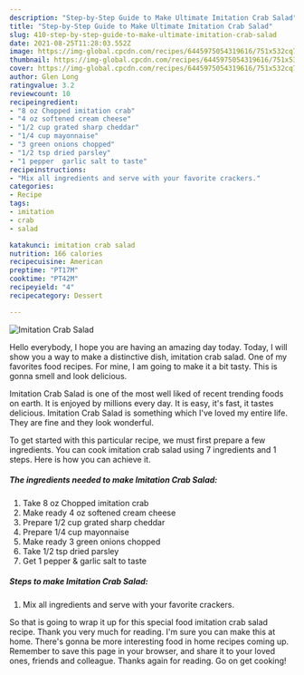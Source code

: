 ```yaml
---
description: "Step-by-Step Guide to Make Ultimate Imitation Crab Salad"
title: "Step-by-Step Guide to Make Ultimate Imitation Crab Salad"
slug: 410-step-by-step-guide-to-make-ultimate-imitation-crab-salad
date: 2021-08-25T11:28:03.552Z
image: https://img-global.cpcdn.com/recipes/6445975054319616/751x532cq70/imitation-crab-salad-recipe-main-photo.jpg
thumbnail: https://img-global.cpcdn.com/recipes/6445975054319616/751x532cq70/imitation-crab-salad-recipe-main-photo.jpg
cover: https://img-global.cpcdn.com/recipes/6445975054319616/751x532cq70/imitation-crab-salad-recipe-main-photo.jpg
author: Glen Long
ratingvalue: 3.2
reviewcount: 10
recipeingredient:
- "8 oz Chopped imitation crab"
- "4 oz softened cream cheese"
- "1/2 cup grated sharp cheddar"
- "1/4 cup mayonnaise"
- "3 green onions chopped"
- "1/2 tsp dried parsley"
- "1 pepper  garlic salt to taste"
recipeinstructions:
- "Mix all ingredients and serve with your favorite crackers."
categories:
- Recipe
tags:
- imitation
- crab
- salad

katakunci: imitation crab salad 
nutrition: 166 calories
recipecuisine: American
preptime: "PT17M"
cooktime: "PT42M"
recipeyield: "4"
recipecategory: Dessert

---
```



![Imitation Crab Salad](https://img-global.cpcdn.com/recipes/6445975054319616/751x532cq70/imitation-crab-salad-recipe-main-photo.jpg)

Hello everybody, I hope you are having an amazing day today. Today, I will show you a way to make a distinctive dish, imitation crab salad. One of my favorites food recipes. For mine, I am going to make it a bit tasty. This is gonna smell and look delicious.

Imitation Crab Salad is one of the most well liked of recent trending foods on earth. It is enjoyed by millions every day. It is easy, it's fast, it tastes delicious. Imitation Crab Salad is something which I've loved my entire life. They are fine and they look wonderful.




To get started with this particular recipe, we must first prepare a few ingredients. You can cook imitation crab salad using 7 ingredients and 1 steps. Here is how you can achieve it.

<!--inarticleads1-->

##### The ingredients needed to make Imitation Crab Salad:

1. Take 8 oz Chopped imitation crab
1. Make ready 4 oz softened cream cheese
1. Prepare 1/2 cup grated sharp cheddar
1. Prepare 1/4 cup mayonnaise
1. Make ready 3 green onions chopped
1. Take 1/2 tsp dried parsley
1. Get 1 pepper & garlic salt to taste




<!--inarticleads2-->

##### Steps to make Imitation Crab Salad:

1. Mix all ingredients and serve with your favorite crackers.




So that is going to wrap it up for this special food imitation crab salad recipe. Thank you very much for reading. I'm sure you can make this at home. There's gonna be more interesting food in home recipes coming up. Remember to save this page in your browser, and share it to your loved ones, friends and colleague. Thanks again for reading. Go on get cooking!
